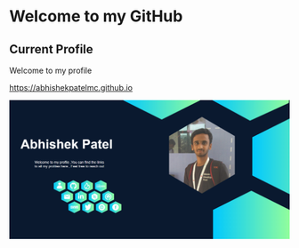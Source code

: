 # Welcome to my GitHub
## Current Profile

Welcome to my profile 

https://abhishekpatelmc.github.io

<img src = "assets/profile_v2.png" width=1080>
